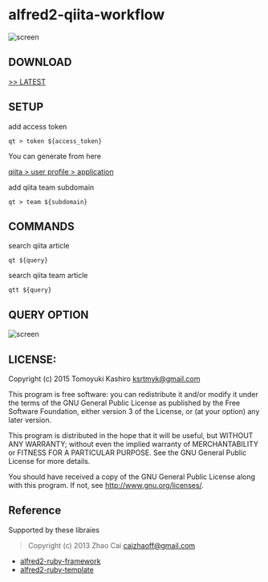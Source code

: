# alfred2-qiita-workflow

![screen](http://kashiro.github.io/alfred2-qiita-workflow/screenshots/image.png)

## DOWNLOAD

[>> LATEST](https://github.com/kashiro/alfred2-qiita-workflow/releases/download/v1.0.2/qiita-commands.alfredworkflow)

## SETUP

add access token

```
qt > token ${access_token}
```

You can generate from here

[qiita > user profile > application](https://qiita.com/settings/applications)

add qiita team subdomain

```
qt > team ${subdomain}
```

## COMMANDS

search qiita article

```
qt ${query}
```

search qiita team article

```
qtt ${query}
```

## QUERY OPTION

![screen](http://kashiro.github.io/alfred2-qiita-workflow/screenshots/query.png)

## LICENSE:

Copyright (c) 2015 Tomoyuki Kashiro <ksrtmyk@gmail.com>

This program is free software: you can redistribute it and/or modify it under
the terms of the GNU General Public License as published by the Free Software
Foundation, either version 3 of the License, or (at your option)
any later version.

This program is distributed in the hope that it will be useful, but WITHOUT
ANY WARRANTY; without even the implied warranty of MERCHANTABILITY or FITNESS
FOR A PARTICULAR PURPOSE. See the GNU General Public License for more details.

You should have received a copy of the GNU General Public License along with
this program. If not, see <http://www.gnu.org/licenses/>.


[gembundler]: http://gembundler.com/

## Reference

Supported by these libraies

> Copyright (c) 2013 Zhao Cai caizhaoff@gmail.com

* [alfred2-ruby-framework]( https://github.com/canadaduane/alfred2-ruby-framework )
* [alfred2-ruby-template](https://github.com/zhaocai/alfred2-ruby-template)
